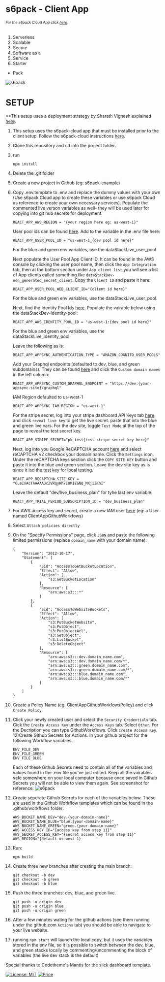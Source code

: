 
# s6pack - Client App
###### <sup>*For the s6pack Cloud App click [here](https://github.com/bmiles-development/s6pack-cloud).*</sup>
1. Serverless
2. Scalable
3. Secure
4. Software as a
5. Service
6. Starter
* Pack

![s6pack](./public/s6pack.svg)



# SETUP
  
  **This setup uses a deployment strategy by Sharath Vignesh explained [here](https://sharathvignesh.medium.com/ci-cd-deploy-react-app-to-aws-s3-using-github-actions-3f6d77783190).
  1) This setup uses the s6pack-cloud app that must be installed prior to the client setup. Follow the s6pack-cloud instructions [here](https://github.com/bmiles-development/s6pack-cloud). 
  2) Clone this repository and cd into the project folder.
  3) run 
  		```
		npm install
		```
  4) Delete the .git folder 
  5) Create a new project in Github (eg: s6pack-example)
  6) Copy .env.template to .env and replace the dummy values with your own (Use s6pack Cloud app to create these variables or use s6pack Cloud as reference to create your own necessary services). Populate the commented live verson variables as well- they will be used later for copying into git hub secrets for deployment.
		```
		REACT_APP_AWS_REGION = "{your region here eg: us-west-1}"
		```
		User pool ids can be found [here](https://us-west-1.console.aws.amazon.com/cognito/v2/idp/user-pools). Add to the variable in the .env file here:
		```
		REACT_APP_USER_POOL_ID = "us-west-1_{dev pool id here}"
		```
		For the blue and green env variables, use the dataStackLive_user_pool 

		Next populate the User Pool App Client ID. It can be found in the AWS console by clicking the user pool name, then click the ```App Integration``` tab, then at the bottom section under ```App client list``` you will see a list of App clients called something like ```dataStackDev-non_generated_secret_client```. Copy the ```Client ID``` and paste it here:
		```
		REACT_APP_USER_POOL_WEB_CLIENT_ID="{client id here}"
		```
		For the blue and green env variables, use the dataStackLive_user_pool.

		Next, find the Identity Pool Ids [here](https://us-west-1.console.aws.amazon.com/cognito/v2/identity/identity-pools). Populate the vairable below using the dataStackDev-Identity-pool:
		```
		REACT_APP_AWS_IDENTITY_POOL_ID = "us-west-1:{dev pool id here}"
		```
		For the blue and green env variables, use the dataStackLive_identity_pool.
		
		Leave the following as is:
		```
		REACT_APP_APPSYNC_AUTHENTICATION_TYPE = "AMAZON_COGNITO_USER_POOLS"
		```
		Add your Graphql endpoints (defaulted to dev, blue, and green subdomains). They can be found [here](https://us-west-1.console.aws.amazon.com/appsync/home?region=us-west-1#/apis) and click the ```Custom domain names``` in the left column:
		```
		REACT_APP_APPSYNC_CUSTOM_GRAPHQL_ENDPOINT = "https://dev.{your-appsync-site}/graphql"
		```
		IAM Region defaulted to us-west-1
		```
		REACT_APP_APPSYNC_IAM_REGION = "us-west-1"
		```
		For the stripe secret, log into your stripe dashboard API Keys tab [here](https://dashboard.stripe.com/apikeys) and click ```reveal live key``` to get the live secret. paste that into the blue and green live vars. For the dev site, toggle ```Test Mode``` at the top of the page to reveal the test secret key.
		```
		REACT_APP_STRIPE_SECRET="pk_test{test stripe secret key here}"
		```
		Next, log into you Google ReCAPTCHA account [here](https://www.google.com/recaptcha/admin) and select reCAPTCHA v2 checkbox your domain name. Click the ```Settings``` icon. Under the reCAPTCHA keys section click the ```COPY SITE KEY``` button and paste it into the blue and green section. Leave the dev site key as is since it isd the [test key](https://developers.google.com/recaptcha/docs/faq) for local testing.
		```
		REACT_APP_RECAPTCHA_SITE_KEY = "6LeIxAcTAAAAAJcZVRqyHh71UMIEGNQ_MXjiZKhI"
		```
		Leave the default "dev/live_business_plan" for tyhe last env variable:
		```
		REACT_APP_TRIAL_PERIOD_SUBSCRIPTION_ID = "dev_business_plan"
		```

  7) For AWS access key and secret, create a new IAM user [here](https://us-east-1.console.aws.amazon.com/iam/home?region=us-west-1#/users/create) (eg: a User named ClientAppGithubWorkfows) 
  8) Select ```Attach policies directly``` 
  9)  On the "Specify Permissions" page, click ```JSON``` and paste the following limited permissions (replace ```domain_name``` with your domain name):
    	```
		{
			"Version": "2012-10-17",
			"Statement": [
				{
					"Sid": "AccessToGetBucketLocation",
					"Effect": "Allow",
					"Action": [
						"s3:GetBucketLocation"
					],
					"Resource": [
						"arn:aws:s3:::*"
					]
				},
				{
					"Sid": "AccessToWebsiteBuckets",
					"Effect": "Allow",
					"Action": [
						"s3:PutBucketWebsite",
						"s3:PutObject",
						"s3:PutObjectAcl",
						"s3:GetObject",
						"s3:ListBucket",
						"s3:DeleteObject"
					],
					"Resource": [
						"arn:aws:s3:::dev.domain_name.com",
						"arn:aws:s3:::dev.domain_name.com/*",
						"arn:aws:s3:::green.domain_name.com",
						"arn:aws:s3:::green.domain_name.com/*",
						"arn:aws:s3:::blue.domain_name.com",
						"arn:aws:s3:::blue.domain_name.com/*"
					]
				}
			]
		}
		```
  10) Create a Policy Name (eg. ClientAppGithubWorkfowsPolicy) and click ```Create Policy```.
  11) Click your newly created user and select the ```Security Credentials``` tab. Cick the ```Create Access Key``` under the ```Access Keys``` tab. Select ```Other```. For the Decription you can type GithubWorkflows. Click ```Create Access Key```.
  12)Create Github Secrets for Actions. In your github project for the following Workflow variables:
      ```
      ENV_FILE_DEV
      ENV_FILE_GREEN
      ENV_FILE_BLUE
      ```
      Each of these Github Secrets need to contain all of the variables and values found in the .env file you've just edited. Keep all the vairables safe somewhere on your local computer because once saved in Github Secrets you will not be able to view them again. See screenshot for reference: 
	  ![s6pack](./public/github_secrets_screenshot.png) 
  13) Create seperate Github Secrets for each of the variables below. These are used in the Github Workflow templates which can be found in the .github/workflows folder:
	  ```
      AWS_BUCKET_NAME_DEV="dev.{your-domain-name}"
	  AWS_BUCKET_NAME_BLUE="blue.{your-domain-name}"
      AWS_BUCKET_NAME_GREEN="green.{your-domain-name}"
      AWS_ACCESS_KEY_ID="{access key from step 11}"
      AWS_SECRET_ACCESS_KEY="{secret access key from step 11}"
      AWS_REGION="{default us-west-1}
	  ```
      
  14) Run:
		``` 
		npm build 
		```
  15) Create three new branches after creating the main branch: 
  		```
		git checkout -b dev
		git checkout -b green
		git checkout -b blue
  		```
  16) Push the three branches: dev, blue, and green live.
		```
		git push -u origin dev
		git push -u origin blue
		git push -u origin green
		```
  17) After a few minutes wating for the github actions (see them running under the github.com ```Actions``` tab) you should be able to navigate to your live website.
  18) running ```npm start``` will launch the local copy, but it uses the variables stored in the env file, so it is possible to switch between the dev, blue, and green stacks locally by commenting/uncommenting the block of variables (the live dev stack is the default)


Special thanks to Codetheme's [Mantis](https://github.com/codedthemes/mantis-free-react-admin-template) for the slick dashboard template.

[![License: MIT](https://img.shields.io/badge/License-MIT-yellow.svg)](https://opensource.org/licenses/MIT)
[![Price](https://img.shields.io/badge/price-FREE-0098f7.svg)](https://github.com/bmiles-development/s6pack-client/blob/main/LICENSE)




